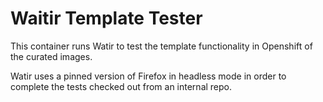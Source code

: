 # Waitir Template Tester

This container runs Watir to test the template functionality in Openshift of the curated images.

Watir uses a pinned version of Firefox in headless mode in order to complete the tests checked out from an internal repo.


